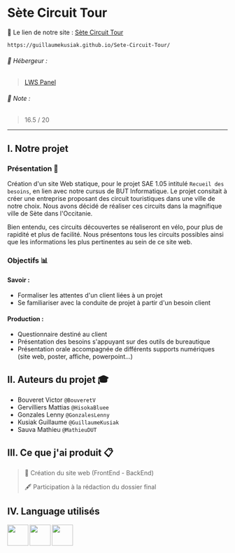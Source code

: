 # Sète Circuit Tour
📍 Le lien de notre site : [Sète Circuit Tour](https://guillaumekusiak.github.io/Sete-Circuit-Tour/)
```
https://guillaumekusiak.github.io/Sete-Circuit-Tour/
```
###### 📎 Hébergeur :
> [LWS Panel](http://panel.lws.fr/)

###### 📜 Note :
> 16.5 / 20
___

## I. Notre projet
### Présentation 📃
Création d'un site Web statique, pour le projet SAE 1.05 intitulé ```Recueil des besoins```, en lien avec notre cursus de BUT Informatique. Le projet consitait à créer une entreprise proposant des circuit touristiques dans une ville de notre choix. Nous avons décidé de réaliser ces circuits dans la magnifique ville de Sète dans l'Occitanie. 

Bien entendu, ces circuits découvertes se réaliseront en vélo, pour plus de rapidité et plus de facilité. 
Nous présentons tous les circuits possibles ainsi que les informations les plus pertinentes au sein de ce site web.

### Objectifs 📊
#### Savoir :
- Formaliser les attentes d'un client liées à un projet
- Se familiariser avec la conduite de projet à partir d'un besoin client
#### Production : 
- Questionnaire destiné au client
- Présentation des besoins s'appuyant sur des outils de bureautique
- Présentation orale accompagnée de différents supports numériques (site web, poster, affiche, powerpoint...)

## II. Auteurs du projet 🎓
* Bouveret Victor `@BouveretV`
* Gervilliers Mattias `@HisokaBluee`
* Gonzales Lenny `@GonzalesLenny`
* Kusiak Guillaume `@GuillaumeKusiak`
* Sauva Mathieu `@MathieuDUT`

## III. Ce que j'ai produit 📋
> 🔨 Création du site web (FrontEnd - BackEnd)
> 
> 🖋 Participation à la rédaction du dossier final



## IV. Language utilisés
<img align="left" src="https://cdn.worldvectorlogo.com/logos/html-1.svg" width="48px">
<img align="left" src="https://cdn.worldvectorlogo.com/logos/css-3.svg" width="48px">
<img src="https://cdn.worldvectorlogo.com/logos/logo-javascript.svg" width="48px">
